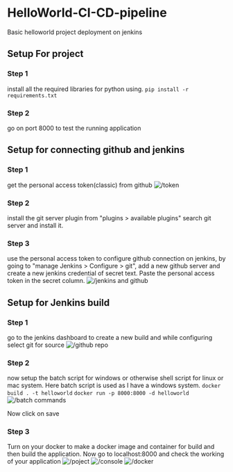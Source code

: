 # HelloWorld-CI-CD-pipeline
Basic helloworld project deployment on jenkins  

## Setup For project        
### Step 1
install all the required libraries for python using.
```pip install -r requirements.txt```

### Step 2 
go on port 8000 to test the running application

## Setup for connecting github and jenkins 
### Step 1 
get the personal access token(classic) from github
![/token](screenshots/token.PNG?raw=true)

### Step 2 
install the git server plugin from "plugins > available plugins" search git server and install it.

### Step 3
use the personal access token to configure github connection on jenkins, by going to "manage Jenkins > Configure > git", add a new github server and create a new jenkins credential of secret text. Paste the personal access token in the secret column.
![/jenkins and github](screenshots/jenkins_github.PNG?raw=true)

## Setup for Jenkins build
### Step 1
go to the jenkins dashboard to create a new build and while configuring select git for source 
![/github repo](screenshots/gitrepo.PNG?raw=true)

### Step 2
now setup the batch script for windows or otherwise shell script for linux or mac system. Here batch script is used as I have a windows system. 
```docker build . -t helloworld```
```docker run -p 8000:8000 -d helloworld```
![/batch commands](screenshots/batch.PNG?raw=true)

Now click on save

### Step 3 
Turn on your docker to make a docker image and container for build and then build the application. Now go to localhost:8000 and check the working of your application
![/poject](screenshots/buildproject.PNG?raw=true)
![/console](screenshots/Console.PNG?raw=true)
![/docker](screenshots/docker.PNG?raw=true)

